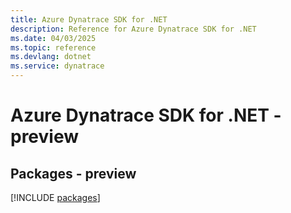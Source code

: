 ```yaml
---
title: Azure Dynatrace SDK for .NET
description: Reference for Azure Dynatrace SDK for .NET
ms.date: 04/03/2025
ms.topic: reference
ms.devlang: dotnet
ms.service: dynatrace
---
```

# Azure Dynatrace SDK for .NET - preview
## Packages - preview
[!INCLUDE [packages](dynatrace-index.md)]